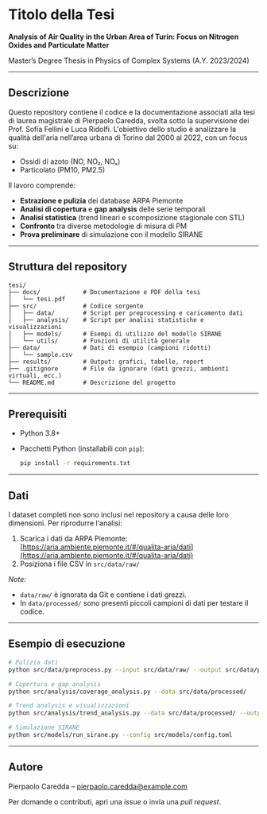 # Titolo della Tesi

**Analysis of Air Quality in the Urban Area of Turin: Focus on Nitrogen Oxides and Particulate Matter**

Master’s Degree Thesis in Physics of Complex Systems (A.Y. 2023/2024)

---

## Descrizione

Questo repository contiene il codice e la documentazione associati alla tesi di laurea magistrale di Pierpaolo Caredda, svolta sotto la supervisione dei Prof. Sofia Fellini e Luca Ridolfi. L'obiettivo dello studio è analizzare la qualità dell'aria nell’area urbana di Torino dal 2000 al 2022, con un focus su:

* Ossidi di azoto (NO, NO₂, NOₓ)
* Particolato (PM10, PM2.5)

Il lavoro comprende:

* **Estrazione e pulizia** dei database ARPA Piemonte
* **Analisi di copertura** e **gap analysis** delle serie temporali
* **Analisi statistica** (trend lineari e scomposizione stagionale con STL)
* **Confronto** tra diverse metodologie di misura di PM
* **Prova preliminare** di simulazione con il modello SIRANE

---

## Struttura del repository

```
tesi/
├── docs/            # Documentazione e PDF della tesi
│   └── tesi.pdf
├── src/             # Codice sorgente
│   ├── data/        # Script per preprocessing e caricamento dati
│   ├── analysis/    # Script per analisi statistiche e visualizzazioni
│   ├── models/      # Esempi di utilizzo del modello SIRANE
│   └── utils/       # Funzioni di utilità generale
├── data/            # Dati di esempio (campioni ridotti)
│   └── sample.csv
├── results/         # Output: grafici, tabelle, report
├── .gitignore       # File da ignorare (dati grezzi, ambienti virtuali, ecc.)
└── README.md        # Descrizione del progetto
```

---

## Prerequisiti

* Python 3.8+
* Pacchetti Python (installabili con `pip`):

  ```bash
  pip install -r requirements.txt
  ```

---

## Dati

I dataset completi non sono inclusi nel repository a causa delle loro dimensioni. Per riprodurre l'analisi:

1. Scarica i dati da ARPA Piemonte: [https://aria.ambiente.piemonte.it/#/qualita-aria/dati](https://aria.ambiente.piemonte.it/#/qualita-aria/dati)
2. Posiziona i file CSV in `src/data/raw/`

*Note:*

* `data/raw/` è ignorata da Git e contiene i dati grezzi.
* In `data/processed/` sono presenti piccoli campioni di dati per testare il codice.

---

## Esempio di esecuzione

```bash
# Pulizia dati
python src/data/preprocess.py --input src/data/raw/ --output src/data/processed/

# Copertura e gap analysis
python src/analysis/coverage_analysis.py --data src/data/processed/

# Trend analysis e visualizzazioni
python src/analysis/trend_analysis.py --data src/data/processed/ --output results/

# Simulazione SIRANE
python src/models/run_sirane.py --config src/models/config.toml
```

---

## Autore

Pierpaolo Caredda – [pierpaolo.caredda@example.com](mailto:pier.car.pier@gmail.com)

Per domande o contributi, apri una *issue* o invia una *pull request*.

